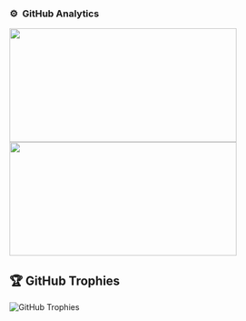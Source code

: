 <!---
Aristex12/Aristex12 is a ✨ special ✨ repository because its `README.md` (this file) appears on your GitHub profile.
You can click the Preview link to take a look at your changes.
--->
### ⚙️ &nbsp;GitHub Analytics

<div align="left">
<a href="https://github.com/Aristex12">
    <img height="200px" width="400px" src="https://github-readme-stats-eight-theta.vercel.app/api?username=Aristex12&show_icons=true&theme=algolia&include_all_commits=true&count_private=true"/>
    <img height="200px" width="400px" src="https://github-readme-stats-eight-theta.vercel.app/api/top-langs/?username=Aristex12&layout=compact&langs_count=8&theme=algolia"/>
</a>
</div>

## 🏆 GitHub Trophies
![GitHub Trophies](https://github-profile-trophy.vercel.app/?username=Aristex12&no-frame=false&no-bg=false&margin-w=4)

